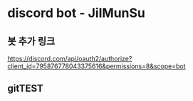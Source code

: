 # discord bot - JilMunSu

## 봇 추가 링크 
https://discord.com/api/oauth2/authorize?client_id=795876778043375616&permissions=8&scope=bot

## gitTEST